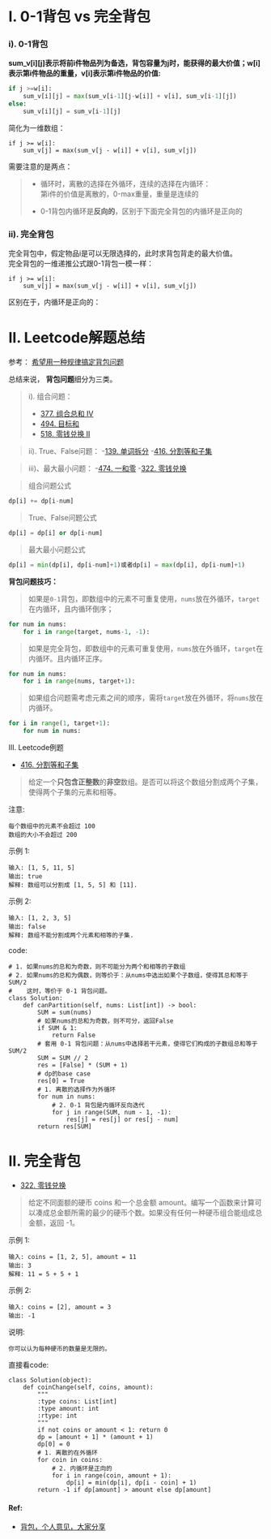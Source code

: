 # I. 0-1背包 vs 完全背包

### i). 0-1背包

**sum_v[i][j]表示将前i件物品列为备选，背包容量为j时，能获得的最大价值；w[i]表示第i件物品的重量，v[i]表示第i件物品的价值:**

```python
if j >=w[i]:
    sum_v[i][j] = max(sum_v[i-1][j-w[i]] + v[i], sum_v[i-1][j])
else:
    sum_v[i][j] = sum_v[i-1][j]
```
简化为一维数组：
```python3
if j >= w[i]:
    sum_v[j] = max(sum_v[j - w[i]] + v[i], sum_v[j])
```
需要注意的是两点：
> * 循环时，离散的选择在外循环，连续的选择在内循环：        
第i件的价值是离散的，0-max重量，重量是连续的
>         
> * 0-1背包内循环是**反向的**，区别于下面完全背包的内循环是正向的

### ii). 完全背包
完全背包中，假定物品i是可以无限选择的，此时求背包背走的最大价值。   
完全背包的一维递推公式跟0-1背包一模一样：
```python3
if j >= w[i]:
    sum_v[j] = max(sum_v[j - w[i]] + v[i], sum_v[j])
```

区别在于，内循环是正向的：

# II. Leetcode解题总结

参考： [希望用一种规律搞定背包问题](https://leetcode-cn.com/problems/combination-sum-iv/solution/xi-wang-yong-yi-chong-gui-lu-gao-ding-bei-bao-wen-/)

总结来说， **背包问题**细分为三类。

>i). 组合问题：
>- [377. 组合总和 Ⅳ]()
>- [494. 目标和]()
>- [518. 零钱兑换 II]()

>ii). True、False问题：
>-[139. 单词拆分]()
>-[416. 分割等和子集]()

>iii)、最大最小问题：
>-[474. 一和零]()
>-[322. 零钱兑换]()


>组合问题公式
```python
dp[i] += dp[i-num]
```

>True、False问题公式
```python
dp[i] = dp[i] or dp[i-num]
```

>最大最小问题公式
```python
dp[i] = min(dp[i], dp[i-num]+1)或者dp[i] = max(dp[i], dp[i-num]+1)
```

**背包问题技巧：**
>如果是`0-1`背包，即数组中的元素不可重复使用，`nums`放在外循环，`target`在内循环，且内循环倒序；
```python
for num in nums:
    for i in range(target, nums-1, -1):
```

>如果是完全背包，即数组中的元素可重复使用，`nums`放在外循环，`target`在内循环。且内循环正序。
```python
for num in nums:
    for i in range(nums, target+1):
```

>如果组合问题需考虑元素之间的顺序，需将`target`放在外循环，将`nums`放在内循环。
```python
for i in range(1, target+1):
    for num in nums:
```

III. Leetcode例题

- [416. 分割等和子集](https://leetcode-cn.com/problems/partition-equal-subset-sum/)

> 给定一个**只包含正整数**的**非空**数组。是否可以将这个数组分割成两个子集，使得两个子集的元素和相等。

注意:
```shell
每个数组中的元素不会超过 100
数组的大小不会超过 200
```

示例 1:
```shell
输入: [1, 5, 11, 5]
输出: true
解释: 数组可以分割成 [1, 5, 5] 和 [11].
```

示例 2:
```shell
输入: [1, 2, 3, 5]
输出: false
解释: 数组不能分割成两个元素和相等的子集.
```
code:

```python3
# 1. 如果nums的总和为奇数，则不可能分为两个和相等的子数组
# 2. 如果nums的总和为偶数，则等价于：从nums中选出如果个子数组，使得其总和等于 SUM/2
#    这时，等价于 0-1 背包问题。
class Solution:
    def canPartition(self, nums: List[int]) -> bool:
        SUM = sum(nums)
        # 如果nums的总和为奇数，则不可分，返回False
        if SUM & 1:
            return False
        # 套用 0-1 背包问题：从nums中选择若干元素，使得它们构成的子数组总和等于 SUM/2
        SUM = SUM // 2
        res = [False] * (SUM + 1)
        # dp的base case
        res[0] = True
        # 1. 离散的选择作为外循环
        for num in nums:
            # 2. 0-1 背包是内循环反向迭代
            for j in range(SUM, num - 1, -1):
                res[j] = res[j] or res[j - num]
        return res[SUM]
```

# II. 完全背包

   
- [322. 零钱兑换](https://leetcode-cn.com/problems/coin-change/)    
> 给定不同面额的硬币 coins 和一个总金额 amount。编写一个函数来计算可以凑成总金额所需的最少的硬币个数。如果没有任何一种硬币组合能组成总金额，返回 -1。

示例 1:

```shell
输入: coins = [1, 2, 5], amount = 11
输出: 3 
解释: 11 = 5 + 5 + 1
```

示例 2:
```shell
输入: coins = [2], amount = 3
输出: -1
```

说明:

```shell
你可以认为每种硬币的数量是无限的。
```

直接看code:

```python3
class Solution(object):
    def coinChange(self, coins, amount):
        """
        :type coins: List[int]
        :type amount: int
        :rtype: int
        """
        if not coins or amount < 1: return 0
        dp = [amount + 1] * (amount + 1)
        dp[0] = 0
        # 1. 离散的在外循环
        for coin in coins:
            # 2. 内循环是正向的
            for i in range(coin, amount + 1):
                dp[i] = min(dp[i], dp[i - coin] + 1)
        return -1 if dp[amount] > amount else dp[amount]
```

#### Ref:
- [背包，个人意见，大家分享](https://leetcode-cn.com/problems/coin-lcci/solution/bei-bao-jiu-jiang-ge-ren-yi-jian-da-jia-fen-xiang-/)
